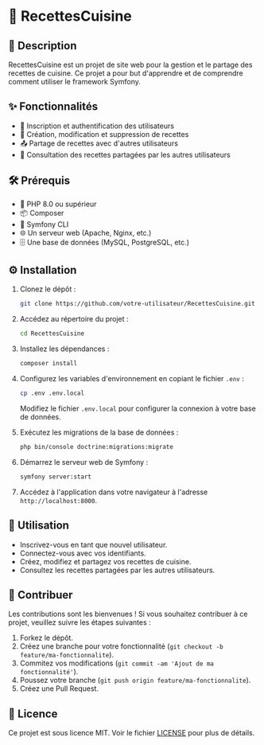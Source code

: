 # 🍲 RecettesCuisine

## 📖 Description

RecettesCuisine est un projet de site web pour la gestion et le partage des recettes de cuisine. Ce projet a pour but d'apprendre et de comprendre comment utiliser le framework Symfony.

## ✨ Fonctionnalités

- 📝 Inscription et authentification des utilisateurs
- 🍴 Création, modification et suppression de recettes
- 📤 Partage de recettes avec d'autres utilisateurs
- 👀 Consultation des recettes partagées par les autres utilisateurs

## 🛠️ Prérequis

- 🐘 PHP 8.0 ou supérieur
- 📦 Composer
- 🚀 Symfony CLI
- 🌐 Un serveur web (Apache, Nginx, etc.)
- 🗄️ Une base de données (MySQL, PostgreSQL, etc.)

## ⚙️ Installation

1. Clonez le dépôt :

    ```bash
    git clone https://github.com/votre-utilisateur/RecettesCuisine.git
    ```

2. Accédez au répertoire du projet :

    ```bash
    cd RecettesCuisine
    ```

3. Installez les dépendances :

    ```bash
    composer install
    ```

4. Configurez les variables d'environnement en copiant le fichier `.env` :

    ```bash
    cp .env .env.local
    ```

    Modifiez le fichier `.env.local` pour configurer la connexion à votre base de données.

5. Exécutez les migrations de la base de données :

    ```bash
    php bin/console doctrine:migrations:migrate
    ```

6. Démarrez le serveur web de Symfony :

    ```bash
    symfony server:start
    ```

7. Accédez à l'application dans votre navigateur à l'adresse `http://localhost:8000`.

## 🚀 Utilisation

- Inscrivez-vous en tant que nouvel utilisateur.
- Connectez-vous avec vos identifiants.
- Créez, modifiez et partagez vos recettes de cuisine.
- Consultez les recettes partagées par les autres utilisateurs.

## 🤝 Contribuer

Les contributions sont les bienvenues ! Si vous souhaitez contribuer à ce projet, veuillez suivre les étapes suivantes :

1. Forkez le dépôt.
2. Créez une branche pour votre fonctionnalité (`git checkout -b feature/ma-fonctionnalite`).
3. Commitez vos modifications (`git commit -am 'Ajout de ma fonctionnalité'`).
4. Poussez votre branche (`git push origin feature/ma-fonctionnalite`).
5. Créez une Pull Request.

## 📄 Licence

Ce projet est sous licence MIT. Voir le fichier [LICENSE](LICENSE) pour plus de détails.
